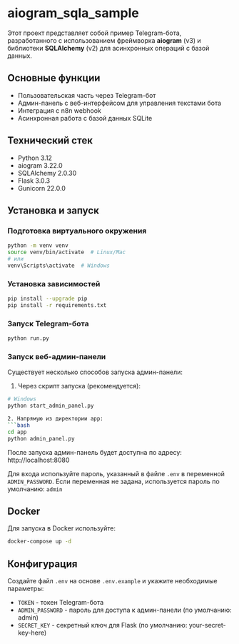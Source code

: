# aiogram_sqla_sample

Этот проект представляет собой пример Telegram-бота, разработанного с использованием фреймворка **aiogram** (v3) и библиотеки **SQLAlchemy** (v2) для асинхронных операций с базой данных.

## Основные функции

- Пользовательская часть через Telegram-бот
- Админ-панель с веб-интерфейсом для управления текстами бота
- Интеграция с n8n webhook
- Асинхронная работа с базой данных SQLite

## Технический стек

- Python 3.12
- aiogram 3.22.0
- SQLAlchemy 2.0.30
- Flask 3.0.3
- Gunicorn 22.0.0

## Установка и запуск

### Подготовка виртуального окружения

```bash
python -m venv venv
source venv/bin/activate  # Linux/Mac
# или
venv\Scripts\activate  # Windows
```

### Установка зависимостей

```bash
pip install --upgrade pip
pip install -r requirements.txt
```

### Запуск Telegram-бота

```bash
python run.py
```

### Запуск веб-админ-панели

Существует несколько способов запуска админ-панели:

1. Через скрипт запуска (рекомендуется):
```bash
# Windows
python start_admin_panel.py

2. Напрямую из директории app:
```bash
cd app
python admin_panel.py
```

После запуска админ-панель будет доступна по адресу: http://localhost:8080

Для входа используйте пароль, указанный в файле `.env` в переменной `ADMIN_PASSWORD`. Если переменная не задана, используется пароль по умолчанию: `admin`

## Docker

Для запуска в Docker используйте:

```bash
docker-compose up -d
```

## Конфигурация

Создайте файл `.env` на основе `.env.example` и укажите необходимые параметры:

- `TOKEN` - токен Telegram-бота
- `ADMIN_PASSWORD` - пароль для доступа к админ-панели (по умолчанию: admin)
- `SECRET_KEY` - секретный ключ для Flask (по умолчанию: your-secret-key-here)